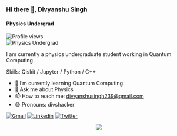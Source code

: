 ### Hi there 👋, Divyanshu Singh
#### Physics Undergrad
![Profile views](https://gpvc.arturio.dev/divshacker)  
![Physics Undergrad](https://github.com/divshacker/divshacker/blob/main/My%20Post.png)

I am currently a physics undergraduate student working in Quantum Computing

Skills: Qiskit / Jupyter / Python / C++

- 🌱 I’m currently learning Quantum Computing 
- 💬 Ask me about Physics 
- 📫 How to reach me: divyanshusingh239@gmail.com 
- 😄 Pronouns: divshacker 

[![Gmail](https://img.shields.io/badge/Gmail-D14836?style=for-the-badge&logo=gmail&logoColor=white)](https://divyanshusingh239@gmail.com)
[![Linkedin](https://img.shields.io/badge/LinkedIn-0077B5?style=for-the-badge&logo=linkedin&logoColor=white)](https://www.linkedin.com/in/divs/)
[![Twitter](https://img.shields.io/badge/Twitter-1DA1F2?style=for-the-badge&logo=twitter&logoColor=white)](https://twitter.com/divshacker)
<p align="center">
  <img src = "https://github-readme-streak-stats.herokuapp.com?user=divshacker&theme=highcontrast&hide_border=true">
  </p>
